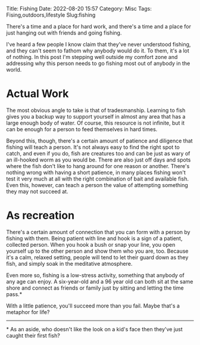 Title: Fishing
Date: 2022-08-20 15:57
Category: Misc
Tags: Fising,outdoors,lifestyle
Slug:fishing

There's a time and a place for hard work, and there's a time and a place for just hanging out with friends and going fishing.

I've heard a few people I know claim that they've never understood fishing, and they can't seem to fathom why anybody would do it. To them, it's a lot of nothing. In this post I'm stepping well outside my comfort zone and addressing why this person needs to go fishing most out of anybody in the world.

# Actual Work

The most obvious angle to take is that of tradesmanship. Learning to fish gives you a backup way to support yourself in almost any area that has a large enough body of water. Of course, this resource is not infinite, but it can be enough for a person to feed themselves in hard times.

Beyond this, though, there's a certain amount of patience and diligence that fishing will teach a person. It's not always easy to find the right spot to catch, and even if you do, fish are creatures too and can be just as wary of an ill-hooked worm as you would be. There are also just off days and spots where the fish don't like to hang around for one reason or another. There's nothing wrong with having a short patience, in many places fishing won't test it very much at all with the right combination of bait and available fish. Even this, however, can teach a person the value of attempting something they may not succeed at.

# As recreation

There's a certain amount of connection that you can form with a person by fishing with them. Being patient with line and hook is a sign of a patient, collected person. When you hook a bush or snap your line, you open yourself up to the other person and show them who you are, too. Because it's a calm, relaxed setting, people will tend to let their guard down as they fish, and simply soak in the meditative atmosphere.

Even more so, fishing is a low-stress activity, something that anybody of any age can enjoy. A six-year-old and a 96 year old can both sit at the same shore and connect as friends or family just by sitting and letting the time pass.*

With a little patience, you'll succeed more than you fail. Maybe that's a metaphor for life?

-----

\* As an aside, who doesn't like the look on a kid's face then they've just caught their first fish?

